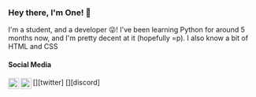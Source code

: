 ### Hey there, I'm One! 👋

I'm a student, and a developer 😜! I've been learning Python for around 5 months now, and I'm pretty decent at it (hopefully =p). I also know a bit of HTML and CSS

#### Social Media
[<img align="left" alt="@wq_one | Twitter" width="22px" src="https://cdn.jsdelivr.net/npm/simple-icons@v3/icons/twitter.svg" />][twitter]
[<img align="left" alt="one#2914 | discord" width="22px" src="https://cdn.jsdelivr.net/npm/simple-icons@v3/icons/discord.svg" />][discord]







